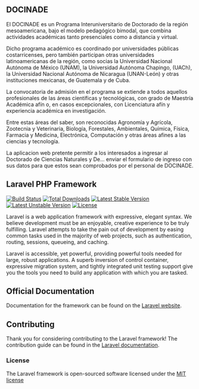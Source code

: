 ## DOCINADE
El DOCINADE es un Programa Interuniversitario de Doctorado de la región mesoamericana, bajo el modelo pedagógico bimodal, que combina actividades académicas tanto presenciales como a distancia y virtual.

Dicho programa académico es coordinado por universidades públicas costarricenses, pero también participan otras universidades latinoamericanas de la región, como socias la Universidad Nacional Autónoma de México (UNAM), la Universidad Autónoma Chapingo, (UACh), la Universidad Nacional Autónoma de Nicaragua (UNAN-León) y otras instituciones mexicanas, de Guatemala y de Cuba.

La convocatoria de admisión en el programa se extiende a todos aquellos profesionales de las áreas científicas y tecnológicas, con grado de Maestría Académica afín o, en casos excepcionales, con Licenciatura afín y experiencia académica en investigación.

Entre estas áreas del saber, son reconocidas Agronomía y Agrícola, Zootecnia y Veterinaria, Biología, Forestales, Ambientales, Química, Física, Farmacia y Medicina, Electrónica, Computación y otras áreas afines a las ciencias y tecnología.

La aplicacion web pretente permitir a los interesados a ingresar al Doctorado de Ciencias Naturales y De... enviar el formulario de ingreso con sus datos para que estos sean comprobados por el personal de DOCINADE.

## Laravel PHP Framework

[![Build Status](https://travis-ci.org/laravel/framework.svg)](https://travis-ci.org/laravel/framework)
[![Total Downloads](https://poser.pugx.org/laravel/framework/downloads.svg)](https://packagist.org/packages/laravel/framework)
[![Latest Stable Version](https://poser.pugx.org/laravel/framework/v/stable.svg)](https://packagist.org/packages/laravel/framework)
[![Latest Unstable Version](https://poser.pugx.org/laravel/framework/v/unstable.svg)](https://packagist.org/packages/laravel/framework)
[![License](https://poser.pugx.org/laravel/framework/license.svg)](https://packagist.org/packages/laravel/framework)

Laravel is a web application framework with expressive, elegant syntax. We believe development must be an enjoyable, creative experience to be truly fulfilling. Laravel attempts to take the pain out of development by easing common tasks used in the majority of web projects, such as authentication, routing, sessions, queueing, and caching.

Laravel is accessible, yet powerful, providing powerful tools needed for large, robust applications. A superb inversion of control container, expressive migration system, and tightly integrated unit testing support give you the tools you need to build any application with which you are tasked.

## Official Documentation

Documentation for the framework can be found on the [Laravel website](http://laravel.com/docs).

## Contributing

Thank you for considering contributing to the Laravel framework! The contribution guide can be found in the [Laravel documentation](http://laravel.com/docs/contributions).

### License

The Laravel framework is open-sourced software licensed under the [MIT license](http://opensource.org/licenses/MIT)

